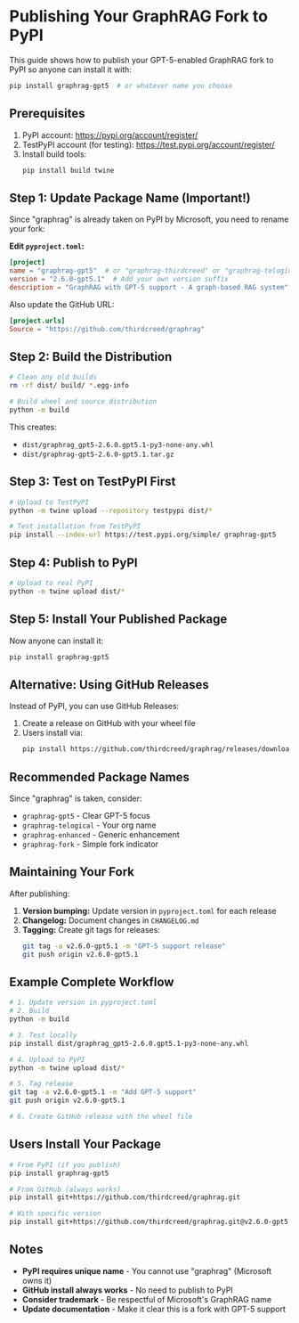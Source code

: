 # Publishing Your GraphRAG Fork to PyPI

This guide shows how to publish your GPT-5-enabled GraphRAG fork to PyPI so anyone can install it with:
```bash
pip install graphrag-gpt5  # or whatever name you choose
```

## Prerequisites

1. PyPI account: https://pypi.org/account/register/
2. TestPyPI account (for testing): https://test.pypi.org/account/register/
3. Install build tools:
   ```bash
   pip install build twine
   ```

## Step 1: Update Package Name (Important!)

Since "graphrag" is already taken on PyPI by Microsoft, you need to rename your fork:

**Edit `pyproject.toml`:**
```toml
[project]
name = "graphrag-gpt5"  # or "graphrag-thirdcreed" or "graphrag-telogical"
version = "2.6.0-gpt5.1"  # Add your own version suffix
description = "GraphRAG with GPT-5 support - A graph-based RAG system"
```

Also update the GitHub URL:
```toml
[project.urls]
Source = "https://github.com/thirdcreed/graphrag"
```

## Step 2: Build the Distribution

```bash
# Clean any old builds
rm -rf dist/ build/ *.egg-info

# Build wheel and source distribution
python -m build
```

This creates:
- `dist/graphrag_gpt5-2.6.0.gpt5.1-py3-none-any.whl`
- `dist/graphrag-gpt5-2.6.0-gpt5.1.tar.gz`

## Step 3: Test on TestPyPI First

```bash
# Upload to TestPyPI
python -m twine upload --repository testpypi dist/*

# Test installation from TestPyPI
pip install --index-url https://test.pypi.org/simple/ graphrag-gpt5
```

## Step 4: Publish to PyPI

```bash
# Upload to real PyPI
python -m twine upload dist/*
```

## Step 5: Install Your Published Package

Now anyone can install it:
```bash
pip install graphrag-gpt5
```

## Alternative: Using GitHub Releases

Instead of PyPI, you can use GitHub Releases:

1. Create a release on GitHub with your wheel file
2. Users install via:
   ```bash
   pip install https://github.com/thirdcreed/graphrag/releases/download/v2.6.0-gpt5/graphrag_gpt5-2.6.0-py3-none-any.whl
   ```

## Recommended Package Names

Since "graphrag" is taken, consider:
- `graphrag-gpt5` - Clear GPT-5 focus
- `graphrag-telogical` - Your org name
- `graphrag-enhanced` - Generic enhancement
- `graphrag-fork` - Simple fork indicator

## Maintaining Your Fork

After publishing:

1. **Version bumping:** Update version in `pyproject.toml` for each release
2. **Changelog:** Document changes in `CHANGELOG.md`
3. **Tagging:** Create git tags for releases:
   ```bash
   git tag -a v2.6.0-gpt5.1 -m "GPT-5 support release"
   git push origin v2.6.0-gpt5.1
   ```

## Example Complete Workflow

```bash
# 1. Update version in pyproject.toml
# 2. Build
python -m build

# 3. Test locally
pip install dist/graphrag_gpt5-2.6.0.gpt5.1-py3-none-any.whl

# 4. Upload to PyPI
python -m twine upload dist/*

# 5. Tag release
git tag -a v2.6.0-gpt5.1 -m "Add GPT-5 support"
git push origin v2.6.0-gpt5.1

# 6. Create GitHub release with the wheel file
```

## Users Install Your Package

```bash
# From PyPI (if you publish)
pip install graphrag-gpt5

# From GitHub (always works)
pip install git+https://github.com/thirdcreed/graphrag.git

# With specific version
pip install git+https://github.com/thirdcreed/graphrag.git@v2.6.0-gpt5.1
```

## Notes

- **PyPI requires unique name** - You cannot use "graphrag" (Microsoft owns it)
- **GitHub install always works** - No need to publish to PyPI
- **Consider trademark** - Be respectful of Microsoft's GraphRAG name
- **Update documentation** - Make it clear this is a fork with GPT-5 support

